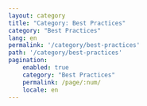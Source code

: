 ```yaml
---
layout: category
title: "Category: Best Practices"
category: "Best Practices"
lang: en
permalink: '/category/best-practices'
path: '/category/best-practices'
pagination:
    enabled: true
    category: "Best Practices"
    permalink: /page/:num/
    locale: en
---
```


